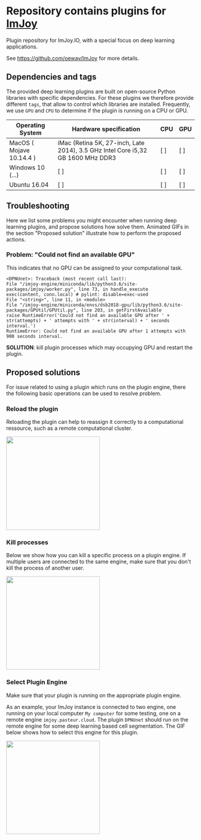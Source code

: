 # Repository contains plugins for [ImJoy](https://imjoy.io)

Plugin repository for ImJoy.IO, with a special focus on deep learning applications.

See <https://github.com/oeway/ImJoy> for more details.

## Dependencies and tags

The provided deep learning plugins are built on open-source Python libraries
with specific dependencies. For these plugins we therefore provide different
`tags`, that allow to control which libraries are installed. Frequently, we use
`GPU` and `CPU` to determine if the plugin is running on a CPU or GPU.

| Operating System         | Hardware specification                                                          | CPU | GPU |
| ------------------------ | ------------------------------------------------------------------------------- | --- | --- |
| MacOS ( Mojave 10.14.4 ) | iMac (Retina 5K, 27-inch, Late 2014), 3.5 GHz Intel Core i5,32 GB 1600 MHz DDR3 | [ ] | [ ] |
| Windows 10 (...)         | [ ]                                                                             | [ ] | [ ] |
| Ubuntu 16.04             | [ ]                                                                             | [ ] | [ ] |


## Troubleshooting

Here we list some problems you might encounter when running deep learning
plugins, and propose solutions how solve them. Animated GIFs in the section
"Proposed solution" illustrate how to perform the proposed actions.

### Problem: "Could not find an available GPU"
This indicates that no GPU can be assigned to your computational task.

```
<DPNUnet>: Traceback (most recent call last):
File "/imjoy-engine/miniconda/lib/python3.6/site-packages/imjoy/worker.py", line 73, in handle_execute
exec(content, conn.local) # pylint: disable=exec-used
File "<string>", line 11, in <module>
File "/imjoy-engine/miniconda/envs/dsb2018-gpu/lib/python3.6/site-packages/GPUtil/GPUtil.py", line 203, in getFirstAvailable
raise RuntimeError('Could not find an available GPU after ' + str(attempts) + ' attempts with ' + str(interval) + ' seconds interval.')
RuntimeError: Could not find an available GPU after 1 attempts with 900 seconds interval.
```

**SOLUTION**: kill plugin processes which may occupying GPU and restart the plugin.


## Proposed solutions
For issue related to using a plugin which runs on the plugin engine,
 there the following basic operations can be used to resolve problem.

### Reload the plugin
Reloading the plugin can help to reassign it correctly to a computational ressource,
such as a remote computational cluster.

<img src="https://dl.dropbox.com/s/rr1sh9m7mynh1mn/reload-plugin.gif" width="250" >

### Kill processes
Below we show how you can kill a specific process on a plugin engine. If multiple
users are connected to the same engine, make sure that you don't kill the process
of another user.

<img src="https://dl.dropbox.com/s/yw25p6l75t3962h/kill-plugin-process.gif" width="250" >

### Select Plugin Engine
Make sure that your plugin is running on the appropriate plugin engine.

As an example, your ImJoy instance is connected to two engine, one running on your local
computer `My computer` for some testing, one on a remote engine `imjoy.pasteur.cloud`.
The plugin `DPNUnet` should run on the remote engine for some deep learning based
cell segmentation. The GIF below shows how to select this engine for this plugin.

<img src="https://dl.dropbox.com/s/2a3lqruc7re2rid/select-engine.gif" width="250" >
